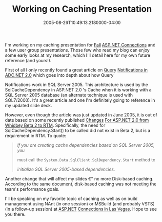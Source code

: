 ﻿---
title: Working on Caching Presentation
date: "2005-08-26T10:49:13.2180000-04:00"
description: I'm working on my caching presentation for Fall ASP.NET Connections
featuredImage: /img/default-post-image.jpg
---

I'm working on my caching presentation for [Fall](http://www.devconnections.com/shows/aspfall2005/default.asp?s=65) [ASP.NET Connections](http://www.devconnections.com/shows/aspfall2005/default.asp?s=65) and a few user group presentations. Those few who read my blog can enjoy some early looks at my research, which I'll detail here for my own future reference (and yours!).

First of all I only recently found a great article on [Query](http://msdn.microsoft.com/library/default.asp?url=/library/en-us/dnvs05/html/querynotification.asp) [Notifications in ADO.NET 2.0](http://msdn.microsoft.com/library/default.asp?url=/library/en-us/dnvs05/html/querynotification.asp) which goes into depth about how Query

Notifications work in SQL Server 2005. This architecture is used by the SqlCacheDependency in ASP.NET 2.0 's Cache when it is working with a SQL Server 2005 database (an alternate technique is used with SQL7/2000). It's a great article and one I'm definitely going to reference in my updated slide deck.

However, even though the article was just updated in June 2005, it is out of date based on some recently published [Changes](http://msdn.microsoft.com/asp.net/beta2/beta2rtmchanges/default.aspx) [For ASP.NET 2.0 from Whidbey Beta 2 to RTM](http://msdn.microsoft.com/asp.net/beta2/beta2rtmchanges/default.aspx). Specifically, the need for SqlCacheDependency.Start() to be called did not exist in Beta 2, but is a requirement in RTM. To quote:

> *If you are creating cache dependencies based on SQL Server 2005, you*
>
> must call the `System.Data.SqlClient.SqlDependency.Start` method to
>
> *initialize SQL Server 2005-based dependencies.*

Another change that will affect my slides €" no more Disk-based caching. According to the same document, disk-based caching was not meeting the team's performance goals.

I'll be speaking on my favorite topic of caching as well as on build management using NAnt (in one session) or MSBuild (and probably VSTS) (in a follow-up session) at [ASP.NET](http://www.devconnections.com/shows/aspfall2005/default.asp?s=65) [Connections in Las Vegas](http://www.devconnections.com/shows/aspfall2005/default.asp?s=65). Hope to see you there.

